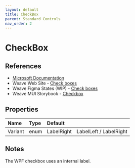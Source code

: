 ```yaml
---
layout: default
title: CheckBox
parent: Standard Controls
nav_order: 2
---
```


# CheckBox

## References

- [Microsoft Documentation](https://learn.microsoft.com/en-us/dotnet/desktop/wpf/controls/checkbox?view=netframeworkdesktop-4.8&viewFallbackFrom=netdesktop-7.0)
- Weave Web Site - [Check boxes](https://weave.autodesk.com/web/components/check-boxes)
- Weave Figma States (WIP) - [Check boxes](https://www.figma.com/file/ALLi7jxsFfwlJKiXkz7YAa/2.0-dev-ref?type=design&node-id=603%3A111572&mode=dev)
- Weave MUI Storybook - [Checkbox](https://pages.git.autodesk.com/design-system/weave-mui/?path=/story/components-checkbox--default-story)

## Properties

|**Name**|**Type**|**Default**||
|:-------------|:-------------|:-------------|:-------------|
|Variant|enum|LabelRight| LabelLeft / LabelRight |

## Notes
The WPF checkbox uses an internal label.